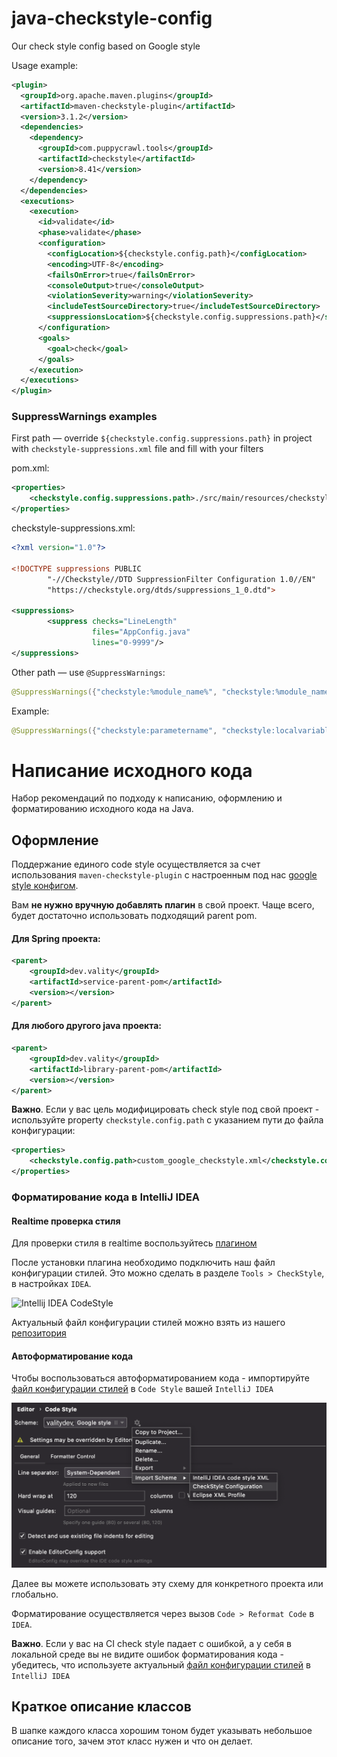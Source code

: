 # java-checkstyle-config
Our check style config based on Google style

Usage example:

```xml
<plugin>
  <groupId>org.apache.maven.plugins</groupId>
  <artifactId>maven-checkstyle-plugin</artifactId>
  <version>3.1.2</version>
  <dependencies>
    <dependency>
      <groupId>com.puppycrawl.tools</groupId>
      <artifactId>checkstyle</artifactId>
      <version>8.41</version>
    </dependency>
  </dependencies>
  <executions>
    <execution>
      <id>validate</id>
      <phase>validate</phase>
      <configuration>
        <configLocation>${checkstyle.config.path}</configLocation>
        <encoding>UTF-8</encoding>
        <failsOnError>true</failsOnError>
        <consoleOutput>true</consoleOutput>
        <violationSeverity>warning</violationSeverity>
        <includeTestSourceDirectory>true</includeTestSourceDirectory>
        <suppressionsLocation>${checkstyle.config.suppressions.path}</suppressionsLocation>
      </configuration>
      <goals>
        <goal>check</goal>
      </goals>
    </execution>
  </executions>
</plugin>
```

### SuppressWarnings examples

First path — override `${checkstyle.config.suppressions.path}` in project with `checkstyle-suppressions.xml` file and fill with your filters

pom.xml:
```xml
<properties>
    <checkstyle.config.suppressions.path>./src/main/resources/checkstyle/checkstyle-suppressions.xml</checkstyle.config.suppressions.path>
</properties>
```

checkstyle-suppressions.xml:
```xml
<?xml version="1.0"?>

<!DOCTYPE suppressions PUBLIC
        "-//Checkstyle//DTD SuppressionFilter Configuration 1.0//EN"
        "https://checkstyle.org/dtds/suppressions_1_0.dtd">

<suppressions>
        <suppress checks="LineLength"
                  files="AppConfig.java"
                  lines="0-9999"/>
</suppressions>
```

Other path — use `@SuppressWarnings`:
```java 
@SuppressWarnings({"checkstyle:%module_name%", "checkstyle:%module_name%""})
``` 

Example:
```java 
@SuppressWarnings({"checkstyle:parametername", "checkstyle:localvariablename"})
``` 

# Написание исходного кода

Набор рекомендаций по подходу к написанию, оформлению и форматированию исходного кода на Java.

## Оформление

Поддержание единого code style осуществляется за счет использования `maven-checkstyle-plugin` с настроенным под наc [google style конфигом](https://github.com/valitydev/java-checkstyle-config).

Вам **не нужно вручную добавлять плагин** в свой проект. Чаще всего, будет достаточно использовать подходящий parent pom.

#### Для Spring проекта:
```xml
<parent>
    <groupId>dev.vality</groupId>
    <artifactId>service-parent-pom</artifactId>
    <version></version>
</parent>
```

#### Для любого другого java проекта:
```xml
<parent>
    <groupId>dev.vality</groupId>
    <artifactId>library-parent-pom</artifactId>
    <version></version>
</parent>
```

**Важно**. Если у вас цель модифицировать check style под свой проект - используйте property `checkstyle.config.path` с указанием пути до файла конфигурации:
```xml
<properties>
    <checkstyle.config.path>custom_google_checkstyle.xml</checkstyle.config.path>
</properties>
```

### Форматирование кода в IntelliJ IDEA

#### Realtime проверка стиля

Для проверки стиля в realtime воспользуйтесь [плагином](https://plugins.jetbrains.com/plugin/1065-checkstyle-idea)

После установки плагина необходимо подключить наш файл конфигурации стилей. Это можно сделать в разделе `Tools > CheckStyle`, в настройках `IDEA`.

![Intellij IDEA CodeStyle](images/codestyle/codestyle-intellij-idea.png)

Актуальный файл конфигурации стилей можно взять из нашего [репозитория](https://raw.githubusercontent.com/valitydev/java-checkstyle-config/master/conf/valitydev_google_checkstyle.xml)

#### Автоформатирование кода

Чтобы воспользоваться автоформатированием кода - импортируйте [файл конфигурации стилей](https://raw.githubusercontent.com/valitydev/java-checkstyle-config/master/conf/valitydev_google_checkstyle.xml) в `Code Style` вашей `IntelliJ IDEA`

![Intellij IDEA CodeStyle Format](images/codestyle/codestyle-intellij-idea-autoformat.png)

Далее вы можете использовать эту схему для конкретного проекта или глобально.

Форматирование осуществляется через вызов `Code > Reformat Code` в `IDEA`.

**Важно**. Если у вас на CI check style падает с ошибкой, а у себя в локальной среде вы не видите ошибок форматирования кода - убедитесь, что используете актуальный [файл конфигурации стилей](https://raw.githubusercontent.com/valitydev/java-checkstyle-config/master/conf/valitydev_google_checkstyle.xml) в `IntelliJ IDEA` 

## Краткое описание классов

В шапке каждого класса хорошим тоном будет указывать небольшое описание того, зачем этот класс нужен и что он делает.

